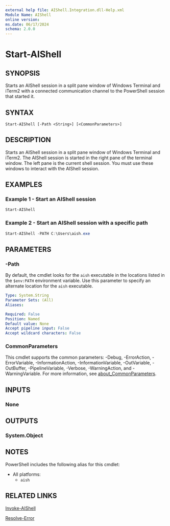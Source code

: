 ```yaml
---
external help file: AIShell.Integration.dll-Help.xml
Module Name: AIShell
online version:
ms.date: 06/17/2024
schema: 2.0.0
---
```


# Start-AIShell

## SYNOPSIS
Starts an AIShell session in a split pane window of Windows Terminal and iTerm2 with a connected
communication channel to the PowerShell session that started it.

## SYNTAX

```
Start-AIShell [-Path <String>] [<CommonParameters>]
```

## DESCRIPTION

Starts an AIShell session in a split pane window of Windows Terminal and iTerm2. The AIShell session
is started in the right pane of the terminal window. The left pane is the current shell session. You
must use these windows to interact with the AIShell session.

## EXAMPLES

### Example 1 - Start an AIShell session

```powershell
Start-AIShell
```

### Example 2 - Start an AIShell session with a specific path

```powershell
Start-AIShell -PATH C:\Users\aish.exe
```

## PARAMETERS

### -Path

By default, the cmdlet looks for the `aish` executable in the locations listed in the `$env:PATH`
environment variable. Use this parameter to specify an alternate location for the `aish` executable.

```yaml
Type: System.String
Parameter Sets: (All)
Aliases:

Required: False
Position: Named
Default value: None
Accept pipeline input: False
Accept wildcard characters: False
```

### CommonParameters

This cmdlet supports the common parameters: -Debug, -ErrorAction, -ErrorVariable,
-InformationAction, -InformationVariable, -OutVariable, -OutBuffer, -PipelineVariable, -Verbose,
-WarningAction, and -WarningVariable. For more information, see
[about_CommonParameters](http://go.microsoft.com/fwlink/?LinkID=113216).

## INPUTS

### None

## OUTPUTS

### System.Object

## NOTES

PowerShell includes the following alias for this cmdlet:

- All platforms:
  - `aish`

## RELATED LINKS

[Invoke-AIShell](Invoke-AIShell.md)

[Resolve-Error](Resolve-Error.md)
